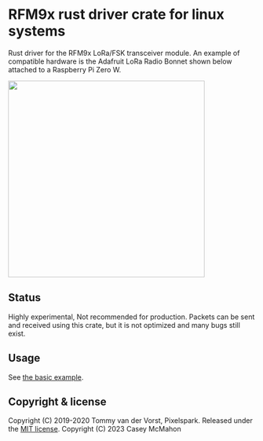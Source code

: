 # RFM9x rust driver crate for linux systems

Rust driver for the RFM9x LoRa/FSK transceiver module. An example of compatible 
hardware is the Adafruit LoRa Radio Bonnet shown below attached to a 
Raspberry Pi Zero W.

<img src="https://cdn.shopify.com/s/files/1/1004/5324/products/4074-05_1024x1024.jpg?v=1571439709" width="400" />

## Status

Highly experimental, Not recommended for production. Packets can be sent and
received using this crate, but it is not optimized and many bugs still exist.

## Usage

See [the basic example](./examples/basic.rs).

## Copyright & license

Copyright (C) 2019-2020 Tommy van der Vorst, Pixelspark. Released under the  [MIT license](./LICENSE).
Copyright (C) 2023 Casey McMahon

